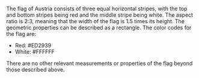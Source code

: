 The flag of Austria consists of three equal horizontal stripes, with the top and bottom stripes being red and the middle stripe being white. The aspect ratio is 2:3, meaning that the width of the flag is 1.5 times its height. The geometric properties can be described as a rectangle. The color codes for the flag are:

- Red: #ED2939
- White: #FFFFFF

There are no other relevant measurements or properties of the flag beyond those described above.
